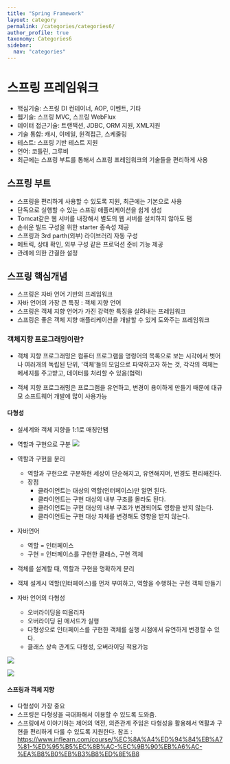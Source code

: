 ```yaml
---
title: "Spring Framework"
layout: category
permalink: /categories/categories6/
author_profile: true
taxonomy: Categories6
sidebar:
  nav: "categories"
---
```


# 스프링 프레임워크
- 핵심기술: 스프링 DI 컨테이너, AOP, 이벤트, 기타
- 웹기술: 스프링 MVC, 스프링 WebFlux
- 데이터 접근기술: 트랜잭션, JDBC, ORM 지원, XML지원
- 기술 통합: 캐시, 이메일, 원격접근, 스케줄링
- 테스트: 스프링 기반 테스트 지원
- 언어: 코틀린, 그루비
- 최근에는 스프링 부트를 통해서 스프링 프레임워크의 기술들을 편리하게 사용

## 스프링 부트
- 스프링을 편리하게 사용할 수 있도록 지원, 최근에는 기본으로 사용
- 단독으로 실행할 수 있는 스프링 애플리케이션을 쉽게 생성
- Tomcat같은 웹 서버를 내장해서 별도의 웹 서버를 설치하지 않아도 됌
- 손쉬운 빌드 구성을 위한 starter 종속성 제공
- 스프링과 3rd parth(외부) 라이브러리 자동 구성
- 메트릭, 상태 확인, 외부 구성 같은 프로덕션 준비 기능 제공
- 관례에 의한 간결한 설정

## 스프링 핵심개념
- 스프링은 자바 언어 기반의 프레임워크
- 자바 언어의 가장 큰 특징 : 객체 지향 언어
- 스프링은 객체 지향 언어가 가진 강력한 특징을 살려내는 프레임워크
- 스프링은 좋은 객체 지향 애플리케이션을 개발할 수 있게 도와주는 프레임워크

### 객체지향 프로그래밍이란?
- 객체 지향 프로그래밍은 컴퓨터 프로그램을 명령어의 목록으로 보는 시각에서 벗어나 여러개의 독립된 단위, '객체'들의 모임으로 파악하고자 하는 것, 각각의 객체는 메세지를 주고받고, 데이터를 처리할 수 있음(협력)

- 객체 지향 프로그래밍은 프로그램을 유연하고, 변경이 용이하게 만들기 때문에 대규모 소프트웨어 개발에 많이 사용가능

#### 다형성
- 실세계와 객체 지향을 1:1로 매칭안됌
- 역할과 구현으로 구분
![](https://velog.velcdn.com/images/tlsgn8483/post/8071d3ec-6c4a-4ea0-96d1-d32f21330e3f/image.png)

- 역할과 구현을 분리
  - 역할과 구현으로 구분하현 세상이 단순해지고, 유연해지며, 변경도 편리해진다.
  - 장점
    - 클라이언트는 대상의 역할(인터페이스)만 알면 된다.
    - 클라이언트는 구현 대상의 내부 구조를 몰라도 된다.
    - 클라이언트는 구현 대상의 내부 구조가 변경되어도 영향을 받지 않는다.
    - 클라이언트는 구현 대상 자체를 변경해도 영향을 받지 않는다. 
 - 자바언어
   - 역할 = 인터페이스
   - 구현 = 인터페이스를 구현한 클래스, 구현 객체
 - 객체를 설계할 때, 역할과 구현을 명확하게 분리
 - 객체 설계시 역할(인터페이스)를 먼저 부여하고, 역할을 수행하는 구현 객체 만들기


- 자바 언어의 다형성
  - 오버라이딩을 떠올리자
  - 오버라이딩 된 메서드가 실행
  - 다형성으로 인터페이스를 구현한 객체를 실행 시점에서 유연하게 변경할 수 있다.
  - 클래스 상속 관계도 다형성, 오버라이딩 적용가능
  
![](https://velog.velcdn.com/images/tlsgn8483/post/3e6d5d31-4949-40d9-99c9-6b8bd76babf0/image.png)

![](https://velog.velcdn.com/images/tlsgn8483/post/21294be7-18d0-4ffa-b790-b8028f7b7e89/image.png)


#### 스프링과 객체 지향
- 다형성이 가장 중요
- 스프링은 다형성을 극대화해서 이용할 수 있도록 도와줌.
- 스프링에서 이야기하는 제어의 역전, 의존관계 주임은 다형성을 활용해서 역활과 구현을 편리하게 다룰 수 있도록 지원한다.
참조 : https://www.inflearn.com/course/%EC%8A%A4%ED%94%84%EB%A7%81-%ED%95%B5%EC%8B%AC-%EC%9B%90%EB%A6%AC-%EA%B8%B0%EB%B3%B8%ED%8E%B8
